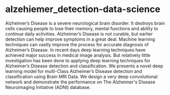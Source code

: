 # alzehiemer_detection-data-science
Alzheimer’s Disease is a severe neurological brain disorder. It destroys brain cells causing people to lose their memory, mental functions and ability to continue daily activities. Alzheimer’s Disease is not curable, but earlier detection can help improve symptoms in a great deal. Machine learning techniques can vastly improve the process for accurate diagnosis of Alzheimer’s Disease. In recent days deep learning techniques have achieved major success in medical image analysis. But relatively little investigation has been done to applying deep learning techniques for Alzheimer’s Disease detection and classification. We presents a novel deep learning model for multi-Class Alzheimer’s Disease detection and classification using Brain MRI Data. We design a very deep convolutional network and demonstrate the performance on The Alzheimer's Disease Neuroimaging Initiative (ADNI) database.
